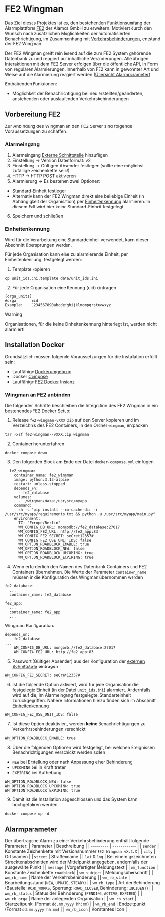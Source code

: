 # FE2 Wingman
Das Ziel dieses Projektes ist es, den bestehenden Funktionsumfang der Alarmplattform [FE2](https://alamos.gmbh/loesungen/alarmplattform) der Alamos GmbH zu erweitern. Motiviert durch den Wunsch nach zusätzlichen Möglichkeiten der automatisierten Benachrichtigung, im Zusammenhang mit [Verkehrsbehinderungen](https://alamos-support.atlassian.net/wiki/spaces/documentation/pages/219480778/Verkehrsbehinderungen#Dokumente-anh%C3%A4ngen-FE2-2.38), entstand der FE2 Wingman.

Der FE2 Wingman greift rein lesend auf die zum FE2 System gehörende Datenbank zu und reagiert auf inhaltliche Veränderungen. Alle übrigen Interaktionen mit dem FE2 Server erfolgen über die öffentliche API, in Form von regulären Alarmierungen. Innerhalb von FE2 kann in gewohnter Art und Weise auf die Alarmierung reagiert werden ([Übersicht Alarmparameter](#alarmparameter))

Enthaltenden Funktionen:
* Möglichkeit der Benachrichtigung bei neu erstellten/geänderten, anstehenden oder auslaufenden Verkehrsbehinderungen

## Vorbereitung FE2
Zur Anbindung des Wingman an den FE2 Server sind folgende Voraussetzungen zu schaffen.

### Alarmeingang
1. Alarmeingang [Externe Schnittstelle](https://alamos-support.atlassian.net/wiki/spaces/documentation/pages/219480366/Externe+Schnittstelle) hinzufügen
2. Einstellung -> Version Datenformat: v2
3. Einstellung -> Gültigen Absender festlegen (sollte eine möglichst zufällige Zeichenkette sein!)
4. HTTP -> HTTP POST aktivieren
5. Alarmierung -> Es bestehen zwei Optionen:
  - Standard-Einheit festlegen
  - Alternativ kann der FE2 Wingman direkt eine beliebige Einheit (in Abhängigkeit der Organisation) per [Einheitenkennung](#einheitenkennung) alarmieren. In diesem Fall wird hier keine Standard-Einheit festgelegt.
6. Speichern und schließen

### Einheitenkennung
Wird für die Verarbeitung eine Standardeinheit verwendet, kann dieser Abschnitt übersprungen werden.

Für jede Organisation kann eine zu alarmierende Einheit, per Einheitenkennung, festgelegt werden:

1. Template kopieren
```
cp unit_ids.ini.template data/unit_ids.ini
```
2. Für jede Organisation eine Kennung (uid) eintragen
```
[orga_units]
#orga       uid
Example:    1234567890abcdefghijklmompqrstuvwxyz
```
> [!WARNING]
> Organisationen, für die keine Einheitenkennung hinterlegt ist, werden nicht alarmiert!

## Installation Docker
Grundsätzlich müssen folgende Voraussetzungen für die Installation erfüllt sein:
* Lauffähige [Dockerumgebung](https://docs.docker.com/get-started/get-docker/)
* Docker [Compose](https://getcomposer.org/download/)
* Lauffähige [FE2 Docker](https://github.com/alamos-gmbh/fe2-docker) Instanz

### Wingman an FE2 anbinden
Die folgenden Schritte beschreiben die Integration des FE2 Wingman in ein bestehendes FE2 Docker Setup:

1. Release `fe2-wingman-vXXX.zip` auf den Server kopieren und im Verzeichnis des FE2 Containers, in den Ordner `wingman`, entpacken 
```
tar -xzf fe2-wingman--vXXX.zip wignman
```
2. Container herunterfahren
```
docker compose down
```
3. Den folgenden Block am Ende der Datei `docker-compose.yml` einfügen
```
  fe2_wingman:
    container_name: fe2_wingman
    image: python:3.13-alpine
    restart: unless-stopped
    depends_on:
      - fe2_database
    volumes:
      - ./wingman/data:/usr/src/myapp
    command:
      sh -c "pip install --no-cache-dir -r /usr/src/myapp/requirements.txt && python -u /usr/src/myapp/main.py"
    environment:
      TZ: "Europe/Berlin"
      WM_CONFIG_DB_URL: mongodb://fe2_database:27017
      WM_CONFIG_FE2_URL: http://fe2_app:83
      WM_CONFIG_FE2_SECRET: seCret12357#
      WM_CONFIG_FE2_USE_UNIT_IDS: false
      WM_OPTION_ROADBLOCK_ENABLE: true
      WM_OPTION_ROADBLOCK_NEW: false
      WM_OPTION_ROADBLOCK_UPCOMING: true
      WM_OPTION_ROADBLOCK_EXPIRING: true
```
4. Wenn erforderlich den Namen des Datenbank Containers und FE2 Containers übernehmen. Die Werte der Parameter `container_name` müssen in die Konfiguration des Wingman übernommen werden
```
fe2_database:
  ...
  container_name: fe2_database
  ...
fe2_app:
  ...
  container_name: fe2_app
  ...
```
Wingman Konfiguration:
```
depends_on:
  - fe2_database
...
    WM_CONFIG_DB_URL: mongodb://fe2_database:27017
	WM_CONFIG_FE2_URL: http://fe2_app:83
```
5. Passwort (Gültiger Absender) aus der Konfiguration der [externen Schnittstelle](#vorbereitung-fe2) eintragen
```
WM_CONFIG_FE2_SECRET: seCret12357#
```
6. Ist die folgende Option aktiviert, wird für jede Organisation die festgelegte Einheit (in der Datei `unit_ids.ini`) alarmiert. Andernfalls wird auf die, im Alarmeingang festgelegte, Standarteinheit zurückgegriffen. Nähere Informationen hierzu finden sich im Abschnitt [Einheitenkennung](#einheitenkennung)  
```
WM_CONFIG_FE2_USE_UNIT_IDS: false
```
7. Ist diese Option deaktiviert, werden __keine__ Benachrichtigungen zu Verkerhrsbehinderungen verschickt
```
WM_OPTION_ROADBLOCK_ENABLE: true
```
8. Über die folgenden Optionen wird festgelegt, bei welchen Ereignissen Benachrichtigungen verschickt werden sollen
 - `NEW` bei Erstellung oder nach Anpassung einer Behinderung
 - `UPCOMING` bei in Kraft treten
 - `EXPIRING` bei Aufhebung
```
WM_OPTION_ROADBLOCK_NEW: false
WM_OPTION_ROADBLOCK_UPCOMING: true
WM_OPTION_ROADBLOCK_EXPIRING: true
```
9. Damit ist die Installation abgeschlossen und das System kann hochgefahren werden
```
docker compose up -d
```

## Alarmparameter
 Der übertragene Alarm zu einer Verkehrsbehinderung enthält folgende Parameter:
| Parameter | Beschreibung |
| --------- | ------------ |
| `sender` | Konstante Zeichenkette mit Versionsnummer `FE2 Wingman vX.X.X`  |
| `city` | Ortsnamen |
| `street` | Straßenname |
| `lat` & `lng` | Bei einem gezeichneten Strecktenabschnitten wird der Mittelpunkt angegeben, andernfalls der ausgewälte Punkt |
| `message` | Vorgefertigter Meldungstext |
| `wm_function` | Konstante Zeichenkette `roadblock`|
| `wm_subject` | Meldungsüberschrift |
| `wm_rb_name` | Name der Verkehrsbehinderung |
| `wm_rb_state` | Bearbeitungsstand (`NEW`, `UPDATE`, `STEADY`) |
| `wm_rb_type` | Art der Behinderung (Baustelle: `ROAD_WORKS`, Sperrung: `ROAD_CLOSED`, Behinderung: `INCIDENT`) |
| `wm_rb_status` | Status der Behinderung (`PENDING`, `ACTIVE`, `EXPIRED`) |
| `wm_rb_orga` | Name der anlegenden Organisation |
| `wm_rb_start` | Startzeitpunkt (Format `dd.mm.yyyy hh:mm`) |
| `wm_rb_end` | Endzeitpunkt (Format `dd.mm.yyyy hh:mm`) |
| `wm_rb_icon` | Konstantes Icon |

